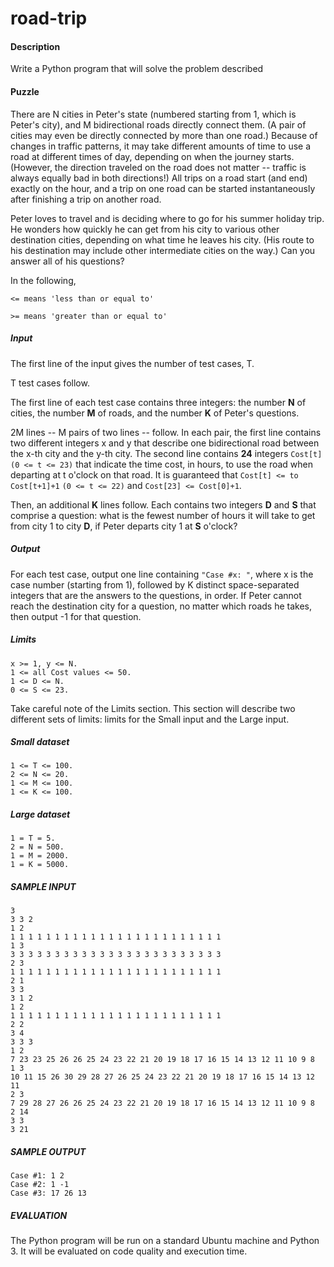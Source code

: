 road-trip
=======

#### Description

Write a Python program that will solve the problem described

#### Puzzle

There are N cities in Peter's state (numbered starting from 1, which is Peter's city), and M bidirectional roads 
directly connect them. (A pair of cities may even be directly connected by more than one road.) Because of changes 
in traffic patterns, it may take different amounts of time to use a road at different times of day, depending on 
when the journey starts. (However, the direction traveled on the road does not matter -- traffic is always equally 
bad in both directions!) All trips on a road start (and end) exactly on the hour, and a trip on one road can be 
started instantaneously after finishing a trip on another road.

Peter loves to travel and is deciding where to go for his summer holiday trip. He wonders how quickly he can get 
from his city to various other destination cities, depending on what time he leaves his city. (His route to his 
destination may include other intermediate cities on the way.) Can you answer all of his questions?

In the following, 

`<= means 'less than or equal to'`

`>= means 'greater than or equal to'`

##### Input

The first line of the input gives the number of test cases, T. 

T test cases follow.

The first line of each test case contains three integers: the number **N** of cities, 
the number **M** of roads, and the
 number **K** of Peter's questions.

2M lines -- M pairs of two lines -- follow. In each pair, the first line contains two different integers x and y 
that describe one bidirectional road between the x-th city and the y-th city. The second line 
contains **24** integers `Cost[t] (0 <= t <= 23)` that indicate the time cost, in hours, to use the road when 
departing at t o'clock on that road. It is guaranteed that `Cost[t] <= to Cost[t+1]+1` `(0 <= t <= 22)` 
and `Cost[23] <= Cost[0]+1`.

Then, an additional **K** lines follow. Each contains two integers **D** and **S** that comprise a question: what is the fewest
 number of hours it will take to get from city 1 to city **D**, if Peter departs city 1 at **S** o'clock?

##### Output

For each test case, output one line containing `"Case #x: "`, where x is the case number (starting from 1),
 followed by K distinct space-separated integers that are the answers to the questions, in order. 
 If Peter cannot reach the destination city for a question, no matter which roads he takes, 
 then output -1 for that question.

##### Limits

```
x >= 1, y <= N.
1 <= all Cost values <= 50.
1 <= D <= N.
0 <= S <= 23.
```

Take careful note of the Limits section. This section will describe two different sets of limits: limits for the 
Small input and the Large input. 

##### Small dataset

```
1 <= T <= 100.
2 <= N <= 20.
1 <= M <= 100.
1 <= K <= 100.
```

##### Large dataset

```
1 = T = 5.
2 = N = 500.
1 = M = 2000.
1 = K = 5000.
```

##### SAMPLE INPUT

```
3
3 3 2
1 2
1 1 1 1 1 1 1 1 1 1 1 1 1 1 1 1 1 1 1 1 1 1 1 1
1 3
3 3 3 3 3 3 3 3 3 3 3 3 3 3 3 3 3 3 3 3 3 3 3 3 
2 3
1 1 1 1 1 1 1 1 1 1 1 1 1 1 1 1 1 1 1 1 1 1 1 1
2 1
3 3
3 1 2
1 2
1 1 1 1 1 1 1 1 1 1 1 1 1 1 1 1 1 1 1 1 1 1 1 1
2 2
3 4
3 3 3
1 2
7 23 23 25 26 26 25 24 23 22 21 20 19 18 17 16 15 14 13 12 11 10 9 8
1 3
10 11 15 26 30 29 28 27 26 25 24 23 22 21 20 19 18 17 16 15 14 13 12 11
2 3
7 29 28 27 26 26 25 24 23 22 21 20 19 18 17 16 15 14 13 12 11 10 9 8
2 14
3 3
3 21
```

##### SAMPLE OUTPUT

```
Case #1: 1 2
Case #2: 1 -1
Case #3: 17 26 13
```

##### EVALUATION
The Python program will be run on a standard Ubuntu machine and Python 3. 
It will be evaluated on code quality and execution time. 
